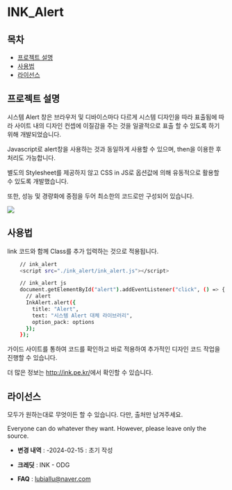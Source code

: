 # INK_Alert

## 목차

- [프로젝트 설명](#프로젝트-설명)
- [사용법](#사용법)
- [라이선스](#라이선스)

## 프로젝트 설명

시스템 Alert 창은 브라우저 및 디바이스마다 다르게 시스템 디자인을 따라 표출됨에 따라
사이트 내의 디자인 컨셉에 이질감을 주는 것을 일괄적으로 표출 할 수 있도록 하기 위해 개발되었습니다.

Javascript로 alert창을 사용하는 것과 동일하게 사용할 수 있으며,
then을 이용한 후처리도 가능합니다.

별도의 Stylesheet를 제공하지 않고 CSS in JS로 옵션값에 의해 유동적으로 활용할 수 있도록 개발했습니다.

또한, 성능 및 경량화에 중점을 두어 최소한의 코드로만 구성되어 있습니다.

<div align="left">
  	<img src="https://img.shields.io/badge/javascript-F7DF1E?style=flat&logo=javascript&logoColor=white" />
</div>


## 사용법

link 코드와 함께 Class를 추가 입력하는 것으로 적용됩니다.

```sh
    // ink_alert
    <script src="./ink_alert/ink_alert.js"></script>

    // ink_alert js
    document.getElementById("alert").addEventListener("click", () => {
      // alert
      InkAlert.alert({
        title: "Alert",
        text: "시스템 Alert 대체 라이브러리",
        option_pack: options
      });
    });
```

가이드 사이트를 통하여 코드를 확인하고 바로 적용하여 추가적인 디자인 코드 작업을 진행할 수 있습니다.

더 많은 정보는 <a href="http://ink.pe.kr/ink_guide">http://ink.pe.kr/</a>에서 확인할 수 있습니다.

## 라이선스
모두가 원하는대로 무엇이든 할 수 있습니다.
다만, 출처만 남겨주세요.

Everyone can do whatever they want.
However, please leave only the source.


- **변경 내역** :
-2024-02-15 : 초기 작성

- **크레딧** : INK - ODG

- **FAQ** : lubiallu@naver.com
